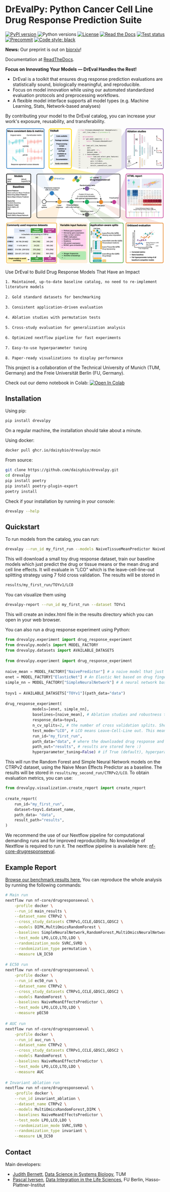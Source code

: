 # DrEvalPy: Python Cancer Cell Line Drug Response Prediction Suite

[![PyPI version](https://img.shields.io/pypi/v/drevalpy.svg)](https://pypi.org/project/drevalpy/)
![Python versions](https://img.shields.io/pypi/pyversions/drevalpy)
[![License](https://img.shields.io/github/license/daisybio/drevalpy)](https://opensource.org/licenses/GPL3)
[![Read the Docs](https://img.shields.io/readthedocs/drevalpy/latest.svg?label=Read%20the%20Docs)](https://drevalpy.readthedocs.io/)
[![Test status](https://github.com/daisybio/drevalpy/actions/workflows/run_tests.yml/badge.svg)](https://github.com/daisybio/drevalpy/actions?workflow=Tests)
[![Precommit](https://img.shields.io/badge/pre--commit-enabled-brightgreen?logo=pre-commit&logoColor=white)](https://github.com/pre-commit/pre-commit)
[![Code style: black](https://img.shields.io/badge/code%20style-black-000000.svg)](https://github.com/psf/black)

**News:** Our preprint is out on [biorxiv](https://www.biorxiv.org/content/10.1101/2025.05.26.655288v1)!

Documentation at [ReadTheDocs](https://drevalpy.readthedocs.io/en/latest/index.html#).

**Focus on Innovating Your Models — DrEval Handles the Rest!**

- DrEval is a toolkit that ensures drug response prediction evaluations are statistically sound, biologically meaningful, and reproducible.
- Focus on model innovation while using our automated standardized evaluation protocols and preprocessing workflows.
- A flexible model interface supports all model types (e.g. Machine Learning, Stats, Network-based analyses)

By contributing your model to the DrEval catalog, you can increase your work's exposure, reusability, and transferability.

![DrEval](docs/_static/img/overview.png)

Use DrEval to Build Drug Response Models That Have an Impact

    1. Maintained, up-to-date baseline catalog, no need to re-implement literature models

    2. Gold standard datasets for benchmarking

    3. Consistent application-driven evaluation

    4. Ablation studies with permutation tests

    5. Cross-study evaluation for generalization analysis

    6. Optimized nextflow pipeline for fast experiments

    7. Easy-to-use hyperparameter tuning

    8. Paper-ready visualizations to display performance

This project is a collaboration of the Technical University of Munich (TUM, Germany)
and the Freie Universität Berlin (FU, Germany).

Check out our demo notebook in Colab:
[![Open In Colab](https://colab.research.google.com/assets/colab-badge.svg)](https://colab.research.google.com/github/daisybio/drevalpy/blob/development/dreval_colab_demo.ipynb)

## Installation

Using pip:

```bash
pip install drevalpy
```

On a regular machine, the installation should take about a minute.

Using docker:

```bash
docker pull ghcr.io/daisybio/drevalpy:main
```

From source:

```bash
git clone https://github.com/daisybio/drevalpy.git
cd drevalpy
pip install poetry
pip install poetry-plugin-export
poetry install
```

Check if your installation by running in your console:

```bash
drevalpy --help
```

## Quickstart

To run models from the catalog, you can run:

```bash
drevalpy --run_id my_first_run --models NaiveTissueMeanPredictor NaiveDrugMeanPredictor --dataset TOYv1 --test_mode LCO
```

This will download a small toy drug response dataset, train our baseline models which just predict the drug or tissue means or the mean drug and cell line effects.
It will evaluate in "LCO" which is the leave-cell-line-out splitting strategy using 7 fold cross validation.
The results will be stored in

```bash
results/my_first_run/TOYv1/LCO
```

You can visualize them using

```bash
drevalpy-report --run_id my_first_run --dataset TOYv1
```

This will create an index.html file in the results directory which you can open in your web browser.

You can also run a drug response experiment using Python:

```python
from drevalpy.experiment import drug_response_experiment
from drevalpy.models import MODEL_FACTORY
from drevalpy.datasets import AVAILABLE_DATASETS

from drevalpy.experiment import drug_response_experiment

naive_mean = MODEL_FACTORY["NaivePredictor"] # a naive model that just predicts the training mean
enet = MODEL_FACTORY["ElasticNet"] # An Elastic Net based on drug fingerprints and gene expression of 1000 landmark genes
simple_nn = MODEL_FACTORY["SimpleNeuralNetwork"] # A neural network based on drug fingerprints and gene expression of 1000 landmark genes

toyv1 = AVAILABLE_DATASETS["TOYv1"](path_data="data")

drug_response_experiment(
            models=[enet, simple_nn],
            baselines=[naive_mean], # Ablation studies and robustness tests are not run for baselines.
            response_data=toyv1,
            n_cv_splits=2, # the number of cross validation splits. Should be higher in practice :)
            test_mode="LCO", # LCO means Leave-Cell-Line out. This means that the test and validation splits only contain unseed cell lines.
            run_id="my_first_run",
            path_data="data", # where the downloaded drug response and feature data is stored
            path_out="results", # results are stored here :)
            hyperparameter_tuning=False) # if True (default), hyperparameters of the models and baselines are tuned.
```

This will run the Random Forest and Simple Neural Network models on the CTRPv2 dataset, using the Naive Mean Effects Predictor as a baseline. The results will be stored in `results/my_second_run/CTRPv2/LCO`.
To obtain evaluation metrics, you can use:

```python
from drevalpy.visualization.create_report import create_report

create_report(
    run_id="my_first_run",
    dataset=toyv1.dataset_name,
    path_data= "data",
    result_path="results",
)
```

We recommend the use of our Nextflow pipeline for computational demanding runs and for improved reproducibility.
No knowledge of Nextflow is required to run it. The nextflow pipeline is available here: [nf-core-drugresponseeval](https://github.com/JudithBernett/nf-core-drugresponseeval).

## Example Report

[Browse our benchmark results here.](https://dilis-lab.github.io/drevalpy-report/)
You can reproduce the whole analysis by running the following commands:

```bash
# Main run
nextflow run nf-core/drugresponseeval \
    -profile docker \
    --run_id main_results \
    --dataset_name CTRPv2 \
    --cross_study_datasets CTRPv1,CCLE,GDSC1,GDSC2 \
    --models DIPK,MultiOmicsRandomForest \
    --baselines SimpleNeuralNetwork,RandomForest,MultiOmicsNeuralNetwork,NaiveMeanEffectsPredictor,GradientBoosting,SRMF,ElasticNet,NaiveTissueMeanPredictor,NaivePredictor,SuperFELTR,NaiveCellLineMeanPredictor,NaiveDrugMeanPredictor,ProteomicsRandomForest \
    --test_mode LPO,LCO,LTO,LDO \
    --randomization_mode SVRC,SVRD \
    --randomization_type permutation \
    --measure LN_IC50

# EC50 run
nextflow run nf-core/drugresponseeval \
    -profile docker \
    --run_id ec50_run \
    --dataset_name CTRPv2 \
    --cross_study_datasets CTRPv1,CCLE,GDSC1,GDSC2 \
    --models RandomForest \
    --baselines NaiveMeanEffectsPredictor \
    --test_mode LPO,LCO,LTO,LDO \
    --measure pEC50

# AUC run
nextflow run nf-core/drugresponseeval \
    -profile docker \
    --run_id auc_run \
    --dataset_name CTRPv2 \
    --cross_study_datasets CTRPv1,CCLE,GDSC1,GDSC2 \
    --models RandomForest \
    --baselines NaiveMeanEffectsPredictor \
    --test_mode LPO,LCO,LTO,LDO \
    --measure AUC

# Invariant ablation run
nextflow run nf-core/drugresponseeval \
    -profile docker \
    --run_id invariant_ablation \
    --dataset_name CTRPv2 \
    --models MultiOmicsRandomForest,DIPK \
    --baselines NaiveMeanEffectsPredictor \
    --test_mode LPO,LCO,LDO \
    --randomization_mode SVRC,SVRD \
    --randomization_type invariant \
    --measure LN_IC50
```

## Contact

Main developers:

- [Judith Bernett](mailto:judith.bernett@tum.de), [Data Science in Systems Biology](https://www.mls.ls.tum.de/daisybio/startseite/), TUM
- [Pascal Iversen](mailto:Pascal.Iversen@hpi.de), [Data Integration in the Life Sciences](https://www.mi.fu-berlin.de/w/DILIS/WebHome), FU Berlin, Hasso-Plattner-Institut
